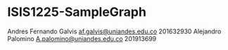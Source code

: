 # ISIS1225-SampleGraph
Andres Fernando Galvis af.galvis@uniandes.edu.co 201632930
Alejandro Palomino A.palomino@uniandes.edu.co 201913699